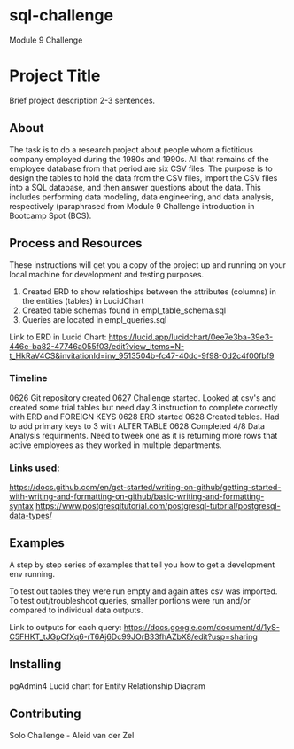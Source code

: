 # sql-challenge
Module 9 Challenge

# Project Title 
Brief project description 2-3 sentences.

## About
The task is to do a research project about people whom a fictitious company employed during the 1980s and 1990s. All that remains of the employee database from that period are six CSV files. The purpose is to design the tables to hold the data from the CSV files, import the CSV files into a SQL database, and then answer questions about the data. This includes performing data modeling, data engineering, and data analysis, respectively (paraphrased from Module 9 Challenge introduction in Bootcamp Spot (BCS).

## Process and Resources
These instructions will get you a copy of the project up and running on your local machine for development and testing purposes.

1) Created ERD to show relatioships between the attributes (columns) in the entities (tables) in LucidChart
2) Created table schemas found in empl_table_schema.sql
3) Queries are located in empl_queries.sql

Link to ERD in Lucid Chart: https://lucid.app/lucidchart/0ee7e3ba-39e3-446e-ba82-47746a055f03/edit?view_items=N-t_HkRaV4CS&invitationId=inv_9513504b-fc47-40dc-9f98-0d2c4f00fbf9

### Timeline
0626 Git repository created
0627 Challenge started. Looked at csv's and created some trial tables but need day 3 instruction to complete correctly with ERD and FOREIGN KEYS
0628 ERD started
0628 Created tables.  Had to add primary keys to 3 with ALTER TABLE
0628 Completed 4/8 Data Analysis requirments. Need to tweek one as it is returning more rows that active employees as they worked in multiple departments.

### Links used:
https://docs.github.com/en/get-started/writing-on-github/getting-started-with-writing-and-formatting-on-github/basic-writing-and-formatting-syntax
https://www.postgresqltutorial.com/postgresql-tutorial/postgresql-data-types/

## Examples
A step by step series of examples that tell you how to get a development env running.

To test out tables they were run empty and again aftes csv was imported.
To test out/troubleshoot queries, smaller portions were run and/or compared to individual data outputs.

Link to outputs for each query: https://docs.google.com/document/d/1yS-C5FHKT_tJGpCfXq6-rT6Aj6Dc99JOrB33fhAZbX8/edit?usp=sharing

## Installing
pgAdmin4
Lucid chart for Entity Relationship Diagram

## Contributing
Solo Challenge - Aleid van der Zel
